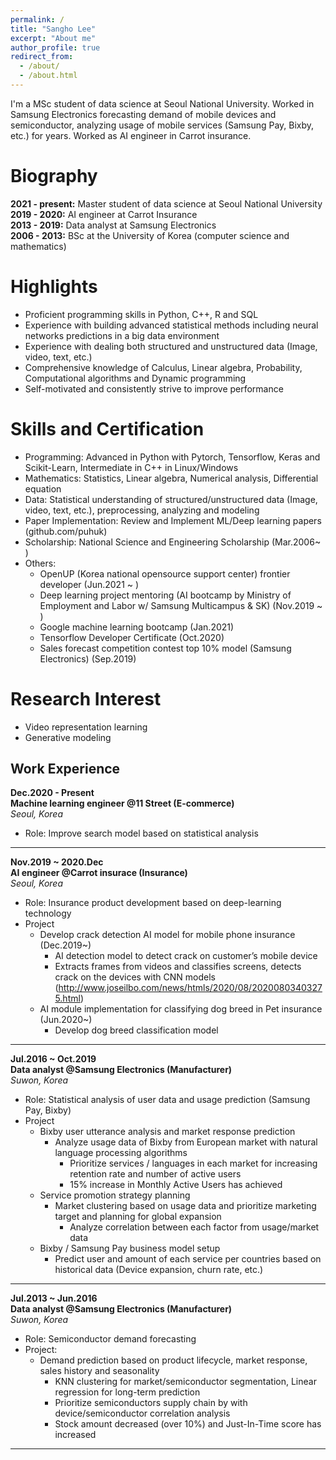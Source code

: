 ```yaml
---
permalink: /
title: "Sangho Lee"
excerpt: "About me"
author_profile: true
redirect_from: 
  - /about/
  - /about.html
---
```


I'm a MSc student of data science at Seoul National University. Worked in Samsung Electronics forecasting demand of mobile devices and semiconductor, analyzing usage of mobile services (Samsung Pay, Bixby, etc.) for years. Worked as AI engineer in Carrot insurance.
  
  
Biography
======
__2021 - present:__ Master student of data science at Seoul National University  
__2019 - 2020:__ AI engineer at Carrot Insurance  
__2013 - 2019:__ Data analyst at Samsung Electronics  
__2006 - 2013:__ BSc at the University of Korea (computer science and mathematics)  
  
  
Highlights
======
- Proficient programming skills in Python, C++, R and SQL  
- Experience with building advanced statistical methods including neural networks predictions in a big data environment  
- Experience with dealing both structured and unstructured data (Image, video, text, etc.)  
- Comprehensive knowledge of Calculus, Linear algebra, Probability, Computational algorithms and Dynamic programming  
- Self-motivated and consistently strive to improve performance  
  
  
Skills and Certification
======
* Programming: Advanced in Python with Pytorch, Tensorflow, Keras and Scikit-Learn, Intermediate in C++ in Linux/Windows  
* Mathematics: Statistics, Linear algebra, Numerical analysis, Differential equation
* Data: Statistical understanding of structured/unstructured data (Image, video, text, etc.), preprocessing, analyzing and modeling  
* Paper Implementation: Review and Implement ML/Deep learning papers (github.com/puhuk)  
* Scholarship: National Science and Engineering Scholarship (Mar.2006~ )  
* Others:  
  * OpenUP (Korea national opensource support center) frontier developer (Jun.2021 ~ ) 
  * Deep learning project mentoring (AI bootcamp by Ministry of Employment and Labor w/ Samsung Multicampus & SK) (Nov.2019 ~ )
  * Google machine learning bootcamp (Jan.2021)
  * Tensorflow Developer Certificate (Oct.2020)
  * Sales forecast competition contest top 10% model (Samsung Electronics) (Sep.2019)
  
  
Research Interest
======
- Video representation learning  
- Generative modeling  
  
  
Work Experience
------


__Dec.2020 - Present__  
__Machine learning engineer @11 Street (E-commerce)__   
_Seoul, Korea_  
- Role: Improve search model based on statistical analysis  

------  
  
__Nov.2019 ~ 2020.Dec__  
__AI engineer @Carrot insurace (Insurance)__   
_Seoul, Korea_  
- Role: Insurance product development based on deep-learning technology
- Project
  - Develop crack detection AI model for mobile phone insurance (Dec.2019~)
    - AI detection model to detect crack on customer’s mobile device 
    - Extracts frames from videos and classifies screens, detects crack on the devices with CNN models  
      (http://www.joseilbo.com/news/htmls/2020/08/20200803403275.html)  
  - AI module implementation for classifying dog breed in Pet insurance (Jun.2020~)  
    - Develop dog breed classification model 

------  

__Jul.2016 ~ Oct.2019__  
__Data analyst @Samsung Electronics (Manufacturer)__   
_Suwon, Korea_  
- Role: Statistical analysis of user data and usage prediction (Samsung Pay, Bixby)
- Project
  - Bixby user utterance analysis and market response prediction
    - Analyze usage data of Bixby from European market with natural language processing algorithms
 	  - Prioritize services / languages in each market for increasing retention rate and number of active users
 	  - 15% increase in Monthly Active Users has achieved
  - Service promotion strategy planning
    - Market clustering based on usage data and prioritize marketing target and planning for global expansion
 	  - Analyze correlation between each factor from usage/market data
  - Bixby / Samsung Pay business model setup
    - Predict user and amount of each service per countries based on historical data (Device expansion, churn rate, etc.)

------  

__Jul.2013 ~ Jun.2016__  
__Data analyst @Samsung Electronics (Manufacturer)__   
_Suwon, Korea_  
- Role: Semiconductor demand forecasting
- Project:
  - Demand prediction based on product lifecycle, market response, sales history and seasonality
    - KNN clustering for market/semiconductor segmentation, Linear regression for long-term prediction
    - Prioritize semiconductors supply chain by with device/semiconductor correlation analysis
    - Stock amount decreased (over 10%) and Just-In-Time score has increased

------  
